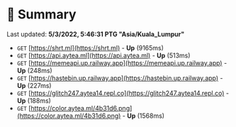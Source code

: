 # 📖 Summary
Last updated: **5/3/2022, 5:46:31 PTG "Asia/Kuala_Lumpur"**

- `GET` [https://shrt.ml](https://shrt.ml) - **Up** (9165ms)
- `GET` [https://api.aytea.ml](https://api.aytea.ml) - **Up** (513ms)
- `GET` [https://memeapi.up.railway.app](https://memeapi.up.railway.app) - **Up** (248ms)
- `GET` [https://hastebin.up.railway.app](https://hastebin.up.railway.app) - **Up** (227ms)
- `GET` [https://glitch247.aytea14.repl.co](https://glitch247.aytea14.repl.co) - **Up** (188ms)
- `GET` [https://color.aytea.ml/4b31d6.png](https://color.aytea.ml/4b31d6.png) - **Up** (1568ms)
